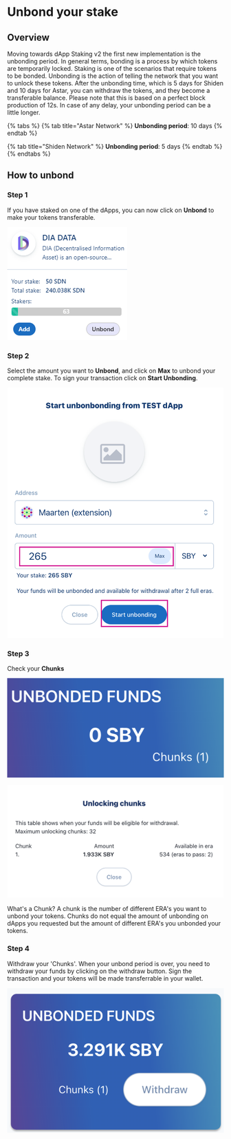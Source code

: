 # Unbond your stake

## Overview&#x20;

Moving towards dApp Staking v2 the first new implementation is the unbonding period. In general terms, bonding is a process by which tokens are temporarily locked. Staking is one of the scenarios that require tokens to be bonded. Unbonding is the action of telling the network that you want to unlock these tokens. After the unbonding time, which is 5 days for Shiden and 10 days for Astar, you can withdraw the tokens, and they become a transferable balance. Please note that this is based on a perfect block production of 12s. In case of any delay, your unbonding period can be a little longer.

{% tabs %}
{% tab title="Astar Network" %}
**Unbonding period**: 10 days
{% endtab %}

{% tab title="Shiden Network" %}
**Unbonding period**: 5 days
{% endtab %}
{% endtabs %}

## **How to unbond**

### **Step 1**

If you have staked on one of the dApps, you can now click on **Unbond** to make your tokens transferable.

![](<../../.gitbook/assets/image (122) (1).png>)

### Step 2

Select the amount you want to **Unbond**, and click on **Max** to unbond your complete stake. To sign your transaction click on **Start Unbonding**.

![](../../.gitbook/assets/unbond02.png)

### Step 3

Check your **Chunks**

![Chunk display](<../../.gitbook/assets/Schermafbeelding 2022-01-31 om 12.56.01.png>)

![Total Chunks and amount](<../../.gitbook/assets/Schermafbeelding 2022-01-31 om 12.35.20.png>)

What's a Chunk? A chunk is the number of different ERA's you want to unbond your tokens. Chunks do not equal the amount of unbonding on dApps you requested but the amount of different ERA's you unbonded your tokens.

### Step 4

Withdraw your 'Chunks'. When your unbond period is over, you need to withdraw your funds by clicking on the withdraw button. Sign the transaction and your tokens will be made transferrable in your wallet.

![](<../../.gitbook/assets/Schermafbeelding 2022-02-02 om 10.36.12.png>)

